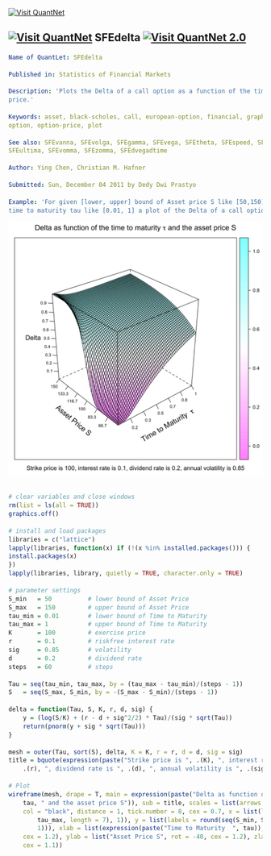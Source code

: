 
[<img src="https://github.com/QuantLet/Styleguide-and-Validation-procedure/blob/master/pictures/banner.png" alt="Visit QuantNet">](http://quantlet.de/index.php?p=info)

## [<img src="https://github.com/QuantLet/Styleguide-and-Validation-procedure/blob/master/pictures/qloqo.png" alt="Visit QuantNet">](http://quantlet.de/) **SFEdelta** [<img src="https://github.com/QuantLet/Styleguide-and-Validation-procedure/blob/master/pictures/QN2.png" width="60" alt="Visit QuantNet 2.0">](http://quantlet.de/d3/ia)

```yaml
Name of QuantLet: SFEdelta

Published in: Statistics of Financial Markets

Description: 'Plots the Delta of a call option as a function of the time to maturity and the asset
price.'

Keywords: asset, black-scholes, call, european-option, financial, graphical representation, greeks,
option, option-price, plot

See also: SFEvanna, SFEvolga, SFEgamma, SFEvega, SFEtheta, SFEspeed, SFEcharmcall, SFEcolor,
SFEultima, SFEvomma, SFEzomma, SFEdvegadtime

Author: Ying Chen, Christian M. Hafner

Submitted: Sun, December 04 2011 by Dedy Dwi Prastyo

Example: 'For given [lower, upper] bound of Asset price S like [50,150] and [lower, upper] bound of
time to maturity tau like [0.01, 1] a plot of the Delta of a call option is produced.'
```

![Picture1](SFEdelta-1.png)


```r

# clear variables and close windows
rm(list = ls(all = TRUE))
graphics.off()

# install and load packages
libraries = c("lattice")
lapply(libraries, function(x) if (!(x %in% installed.packages())) {
install.packages(x)
})
lapply(libraries, library, quietly = TRUE, character.only = TRUE)

# parameter settings
S_min   = 50          # lower bound of Asset Price
S_max   = 150         # upper bound of Asset Price 
tau_min = 0.01        # lower bound of Time to Maturity
tau_max = 1           # upper bound of Time to Maturity
K       = 100         # exercise price
r       = 0.1         # riskfree interest rate                  
sig     = 0.85        # volatility               
d       = 0.2         # dividend rate                
steps   = 60          # steps 

Tau = seq(tau_min, tau_max, by = (tau_max - tau_min)/(steps - 1))
S   = seq(S_max, S_min, by = -(S_max - S_min)/(steps - 1))

delta = function(Tau, S, K, r, d, sig) {
    y = (log(S/K) + (r - d + sig^2/2) * Tau)/(sig * sqrt(Tau))
    return(pnorm(y + sig * sqrt(Tau)))
}

mesh = outer(Tau, sort(S), delta, K = K, r = r, d = d, sig = sig)
title = bquote(expression(paste("Strike price is ", .(K), ", interest rate is ", 
    .(r), ", dividend rate is ", .(d), ", annual volatility is ", .(sig))))

# Plot
wireframe(mesh, drape = T, main = expression(paste("Delta as function of the time to maturity ", 
    tau, " and the asset price S")), sub = title, scales = list(arrows = FALSE, 
    col = "black", distance = 1, tick.number = 8, cex = 0.7, x = list(labels = round(seq(tau_min, 
        tau_max, length = 7), 1)), y = list(labels = round(seq(S_min, S_max, length = 7), 
        1))), xlab = list(expression(paste("Time to Maturity  ", tau)), rot = 30, 
    cex = 1.2), ylab = list("Asset Price S", rot = -40, cex = 1.2), zlab = list("Delta", 
    cex = 1.1))

```
